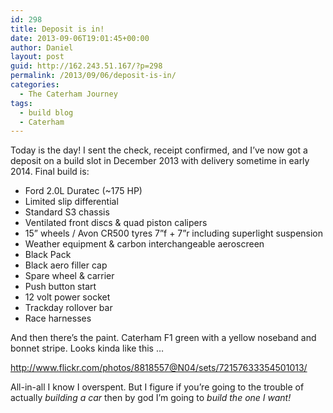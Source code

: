 ```yaml
---
id: 298
title: Deposit is in!
date: 2013-09-06T19:01:45+00:00
author: Daniel
layout: post
guid: http://162.243.51.167/?p=298
permalink: /2013/09/06/deposit-is-in/
categories:
  - The Caterham Journey
tags:
  - build blog
  - Caterham
---
```

Today is the day! I sent the check, receipt confirmed, and I’ve now got a deposit on a build slot in December 2013 with delivery sometime in early 2014. Final build is:

  * Ford 2.0L Duratec (~175 HP)
  * Limited slip differential
  * Standard S3 chassis
  * Ventilated front discs & quad piston calipers
  * 15” wheels / Avon CR500 tyres 7”f + 7”r including superlight suspension
  * Weather equipment & carbon interchangeable aeroscreen
  * Black Pack
  * Black aero filler cap
  * Spare wheel & carrier
  * Push button start
  * 12 volt power socket
  * Trackday rollover bar
  * Race harnesses

And then there’s the paint. Caterham F1 green with a yellow noseband and bonnet stripe. Looks kinda like this …

<http://www.flickr.com/photos/8818557@N04/sets/72157633354501013/>

All-in-all I know I overspent. But I figure if you’re going to the trouble of actually _building a car_ then by god I’m going to _build the one I want!_